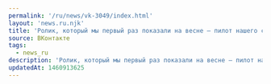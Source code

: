 ```yaml
---
permalink: '/ru/news/vk-3049/index.html'
layout: 'news.ru.njk'
title: 'Ролик, который мы первый раз показали на весне — пилот нашего сериала.   Подписывайтесь на новы…'
source: ВКонтакте
tags:
  - news_ru
description: 'Ролик, который мы первый раз показали на весне — пилот нашего сериала.   Подписывайтесь на новы…'
updatedAt: 1460913625
---
```

